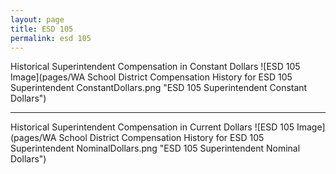 ```yaml
---
layout: page
title: ESD 105
permalink: esd 105
---
```



Historical Superintendent Compensation in Constant Dollars
![ESD 105 Image](pages/WA School District Compensation History for ESD 105 Superintendent ConstantDollars.png "ESD 105 Superintendent Constant Dollars")

___

Historical Superintendent Compensation in Current Dollars
![ESD 105 Image](pages/WA School District Compensation History for ESD 105 Superintendent NominalDollars.png "ESD 105 Superintendent Nominal Dollars")